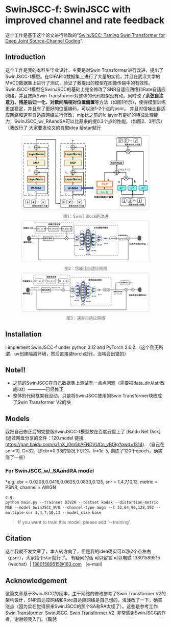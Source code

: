 # SwinJSCC-f: SwinJSCC with improved channel and rate feedback

这个工作是基于这个论文进行修改的"[SwinJSCC: Taming Swin Transformer for Deep Joint Source-Channel Coding](https://arxiv.org/abs/2308.09361)".

## Introduction

这个工作是我的本科生毕业设计，主要是对Swin Transformer进行改进，提出了SwinJSCC-f模型。在CIFAR10数据集上进行了大量的实验，并且在武汉大学的MVCD数据集上进行了测试，验证了我提出的模型在图像传输中的有效性。SwinJSCC-f模型在SwinJSCC的基础上完全修改了SNR自适应网络和Rate自适应网络，并且按照Swin Transformer对整体的代码框架没有动。同时改了**余弦自注意力、残差后归一化、对数间隔相对位置偏置**等方法（如图1所示），使得模型训练更加稳定，并且有了更好的位置编码，可以涨1-2个点的psnr。
并且对信噪比自适应网络和速率自适应网络进行修改，mlp比之前的fc layer有更好的特征处理能力，SwinJSCC_w/_RAandSA可以比原来的提0.3个点的性能。（如图2、3所示）
（我改行了 大家要发论文的自取idea 给star就行

<figure style="text-align: center; margin: 5px 0;">
  <img src="https://raw.githubusercontent.com/dccc2025/SwinJSCC-f/master/readme_imgs/1.png" 
       alt="Swin Block的改进" 
       style="width: 400px;  
              border: 1px solid #ddd;  
              border-radius: 4px;  
              display: block;  
              margin: 0 auto;"> 
  <figcaption style="font-size: 0.9em; color: #666; margin-top: 10px;">  
    图1：SwinT Block的改进
  </figcaption>
</figure>


<figure style="text-align: center; margin: 5px 0;">
  <img src="https://raw.githubusercontent.com/dccc2025/SwinJSCC-f/master/readme_imgs/2.png" 
       alt=信噪比自适应网络"" 
       style="width: 400px;  
              border: 1px solid #ddd;  
              border-radius: 4px;  
              display: block;  
              margin: 0 auto;"> 
  <figcaption style="font-size: 0.9em; color: #666; margin-top: 10px;">  
    图2：信噪比自适应网络
  </figcaption>
</figure>

<figure style="text-align: center; margin: 5px 0;">
  <img src="https://raw.githubusercontent.com/dccc2025/SwinJSCC-f/master/readme_imgs/3.png" 
       alt="速率自适应网络" 
       style="width: 400px;  
              border: 1px solid #ddd;  
              border-radius: 4px;  
              display: block;  
              margin: 0 auto;"> 
  <figcaption style="font-size: 0.9em; color: #666; margin-top: 10px;">  
    图3：速率自适应网络
  </figcaption>
</figure>

## Installation
I implement SwinJSCC-f under python 3.12 and PyTorch 2.6.2.（这个倒无所谓，uv创建隔离环境，然后直接装torch就行，没啥会出错的） 

## Note!!
* 之前的SwinJSCC在自己数据集上测试有一点点问题（需要把data_dir从str改成list）————已经修正
* 整体的代码框架我没动，只是将SwinJSCC使用的Swin Transformer块改成了Swin Transformer V2的块

## Models

我把自己修正后的完整版SwinJSCC-f模型放在百度云盘上了 [Baidu Net Disk](通过网盘分享的文件：120.model
链接: https://pan.baidu.com/s/1nX_i0m5bAFNDVUCn_vBf9g?pwd=1314). （自己在snr=10, C=32，即cbr=0.33的情况下训的，lr=1e-5, 训练了120个epoch，确实涨了一些）


### For SwinJSCC_w/_SAandRA model 
*e.g. cbr = 0.0208,0.0416,0.0625,0.0833,0.125, snr = 1,4,7,10,13, metric = PSNR, channel = AWGN

```
e.g.
python main.py --trainset DIV2K --testset kodak --distortion-metric MSE --model SwinJSCC_W/O --channel-type awgn --C 32,64,96,128,192 --multiple-snr 1,4,7,10,13 --model_size base
```

>If you want to train this model, please add '--training'. 


## Citation

这个我就不发文章了，本人转方向了，但是我的idea确实可以涨2个点左右（psnr），大家给个star就行了。
有疑问的话 可以留言 可以电联 13801589515（wechat）| 13801589515@163.com （e-mail）

## Acknowledgement
这篇文章基于SwinJSCC的延申，主干网络的修改参考了Swin Transformer V2的架构设计，SNR自适应网络和Rate自适应网络是自己想的，浅浅改了一下，确实涨点（因为实在觉得原来SwinJSCC的那个SA和RA太怪了）。这些是参考工作 [Swin Transformer](https://github.com/microsoft/Swin-Transformer). [SwinJSCC](https://github.com/semcomm/swinjscc). [Swin Transformer V2](https://github.com/ChristophReich1996/Swin-Transformer-V2/).
非常感谢SwinJSCC的作者，谢谢领我入门。（鞠躬


